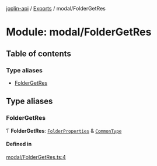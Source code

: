 [joplin-api](../README.md) / [Exports](../modules.md) / modal/FolderGetRes

# Module: modal/FolderGetRes

## Table of contents

### Type aliases

- [FolderGetRes](modal_FolderGetRes.md#foldergetres)

## Type aliases

### FolderGetRes

Ƭ **FolderGetRes**: [`FolderProperties`](../interfaces/modal_FolderProperties.FolderProperties.md) & [`CommonType`](../interfaces/modal_CommonType.CommonType.md)

#### Defined in

[modal/FolderGetRes.ts:4](https://github.com/rxliuli/joplin-utils/blob/f2c832f/libs/joplin-api/src/modal/FolderGetRes.ts#L4)
